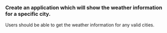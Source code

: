 ### Create an application which will show the weather information for a specific city.

Users should be able to get the weather information for any valid cities.